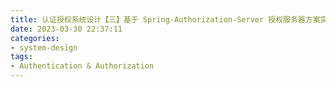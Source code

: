 ```yaml
---
title: 认证授权系统设计【三】基于 Spring-Authorization-Server 授权服务器方案实现
date: 2023-03-30 22:37:11
categories:
- system-design
tags:
- Authentication & Authorization
---
```

